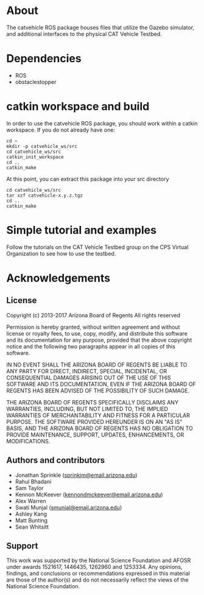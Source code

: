 # About
The catvehicle ROS package houses files that utilize the Gazebo simulator, and additional interfaces to the physical CAT Vehicle Testbed.

# Dependencies
* ROS
* obstaclestopper

# catkin workspace and build
In order to use the catvehicle ROS package, you should work within a catkin workspace. If you do not already have one:
```
cd ~
mkdir -p catvehicle_ws/src
cd catvehicle_ws/src
catkin_init_workspace
cd ..
catkin_make
```

At this point, you can extract this package into your src directory
```
cd catvehicle_ws/src
tar xzf catvehicle-x.y.z.tgz
cd ..
catkin_make
```

# Simple tutorial and examples
Follow the tutorials on the CAT Vehicle Testbed group on the CPS Virtual Organization to see how to use the testbed.

# Acknowledgements
## License
Copyright (c) 2013-2017 Arizona Board of Regents
All rights reserved

Permission is hereby granted, without written agreement and without 
license or royalty fees, to use, copy, modify, and distribute this
software and its documentation for any purpose, provided that the 
above copyright notice and the following two paragraphs appear in 
all copies of this software.
 
IN NO EVENT SHALL THE ARIZONA BOARD OF REGENTS BE LIABLE TO ANY PARTY 
FOR DIRECT, INDIRECT, SPECIAL, INCIDENTAL, OR CONSEQUENTIAL DAMAGES 
ARISING OUT OF THE USE OF THIS SOFTWARE AND ITS DOCUMENTATION, EVEN 
IF THE ARIZONA BOARD OF REGENTS HAS BEEN ADVISED OF THE POSSIBILITY OF 
SUCH DAMAGE.

THE ARIZONA BOARD OF REGENTS SPECIFICALLY DISCLAIMS ANY WARRANTIES, 
INCLUDING, BUT NOT LIMITED TO, THE IMPLIED WARRANTIES OF MERCHANTABILITY 
AND FITNESS FOR A PARTICULAR PURPOSE. THE SOFTWARE PROVIDED HEREUNDER
IS ON AN "AS IS" BASIS, AND THE ARIZONA BOARD OF REGENTS HAS NO OBLIGATION
TO PROVIDE MAINTENANCE, SUPPORT, UPDATES, ENHANCEMENTS, OR MODIFICATIONS.

## Authors and contributors
* Jonathan Sprinkle (sprinkjm@email.arizona.edu)
* Rahul Bhadani
* Sam Taylor
* Kennon McKeever (kennondmckeever@email.arizona.edu)
* Alex Warren
* Swati Munjal (smunjal@email.arizona.edu)
* Ashley Kang
* Matt Bunting
* Sean Whitsitt

## Support
This work was supported by the National Science Foundation and AFOSR under awards 1521617, 1446435, 1262960 and 1253334. Any opinions, findings, and conclusions or recommendations expressed in this material are those of the author(s) and do not necessarily reflect the views of the National Science Foundation.

